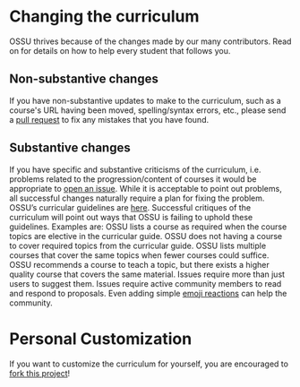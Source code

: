 # Changing the curriculum
OSSU thrives because of the changes made by our many contributors. Read on for details on how to help every student that follows you.
## Non-substantive changes
If you have non-substantive updates to make to the curriculum, such as a course's URL having been moved, spelling/syntax errors, etc., please send a [pull request](https://www.freecodecamp.org/news/how-to-make-your-first-pull-request-on-github-3/) to fix any mistakes that you have found.
## Substantive changes
If you have specific and substantive criticisms of the curriculum, i.e. problems related to the progression/content of courses it would be appropriate to [open an issue](https://help.github.com/articles/creating-an-issue/). While it is acceptable to point out problems, all successful changes naturally require a plan for fixing the problem.
OSSU’s curricular guidelines are [here](https://github.com/ossu/computer-science/blob/master/extras/curriculum_guidelines.md). Successful critiques of the curriculum will point out ways that OSSU is failing to uphold these guidelines. Examples are:
OSSU lists a course as required when the course topics are elective in the curricular guide.
OSSU does not having a course to cover required topics from the curricular guide.
OSSU lists multiple courses that cover the same topics when fewer courses could suffice.
OSSU recommends a course to teach a topic, but there exists a higher quality course that covers the same material.
Issues require more than just users to suggest them. Issues require active community members to read and respond to proposals. Even adding simple [emoji reactions](https://github.blog/2016-03-10-add-reactions-to-pull-requests-issues-and-comments/) can help the community.
# Personal Customization
If you want to customize the curriculum for yourself, you are encouraged to [fork this project](https://help.github.com/articles/fork-a-repo/)!
